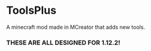 # ToolsPlus
A minecraft mod made in MCreator that adds new tools.
### THESE ARE ALL DESIGNED FOR 1.12.2!
